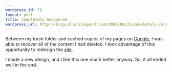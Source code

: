 ```yaml
--- 
wordpress_id: 78
layout: post
title: Completely Recovered
wordpress_url: http://blog.alieniloquent.com/2006/08/22/completely-recovered/
---
```

Between my trash folder and cached copies of my pages on <a href="http://www.google.com/">Google</a>, I was able to recover all of the content I had deleted.  I took advantage of this opportunity to redesign the <a href="http://www.alieniloquent.com">site</a>.

I made a new design, and I like this one much better anyway.  So, it all ended well in the end.
